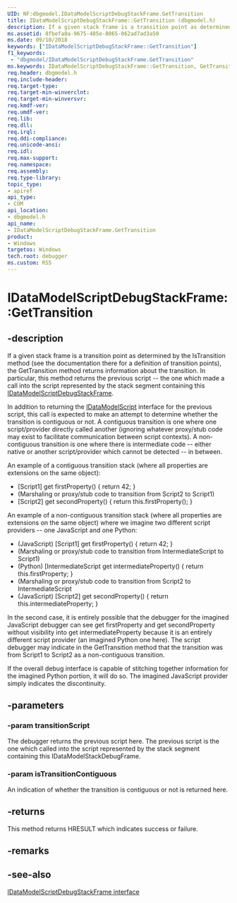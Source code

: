 ```yaml
---
UID: NF:dbgmodel.IDataModelScriptDebugStackFrame.GetTransition
title: IDataModelScriptDebugStackFrame::GetTransition (dbgmodel.h)
description: If a given stack frame is a transition point as determined by the IsTransition method, the GetTransition method returns information about the transition. 
ms.assetid: 8fbefa8a-9675-485e-8065-062ad7ad3a50
ms.date: 09/10/2018
keywords: ["IDataModelScriptDebugStackFrame::GetTransition"]
f1_keywords:
 - "dbgmodel/IDataModelScriptDebugStackFrame.GetTransition"
ms.keywords: IDataModelScriptDebugStackFrame::GetTransition, GetTransition, IDataModelScriptDebugStackFrame.GetTransition, IDataModelScriptDebugStackFrame::GetTransition, IDataModelScriptDebugStackFrame.GetTransition
req.header: dbgmodel.h
req.include-header:
req.target-type:
req.target-min-winverclnt:
req.target-min-winversvr:
req.kmdf-ver:
req.umdf-ver:
req.lib:
req.dll:
req.irql: 
req.ddi-compliance:
req.unicode-ansi:
req.idl:
req.max-support:
req.namespace:
req.assembly:
req.type-library: 
topic_type: 
- apiref
api_type: 
- COM
api_location: 
- dbgmodel.h
api_name: 
- IDataModelScriptDebugStackFrame.GetTransition
product:
- Windows
targetos: Windows
tech.root: debugger
ms.custom: RS5
---
```


# IDataModelScriptDebugStackFrame::GetTransition


## -description

If a given stack frame is a transition point as determined by the IsTransition method (see the documentation there for a definition of transition points), the GetTransition method returns information about the transition. In particular, this method returns the previous script -- the one which made a call into the script represented by the stack segment containing this [IDataModelScriptDebugStackFrame](nn-dbgmodel-idatamodelscriptdebugstackframe.md). 

In addition to returning the [IDataModelScript](nn-dbgmodel-idatamodelscript.md) interface for the previous script, this call is expected to make an attempt to determine whether the transition is contiguous or not. A contiguous transition is one where one script/provider directly called another (ignoring whatever proxy/stub code may exist to facilitate communication between script contexts). A non-contiguous transition is one where there is intermediate code -- either native or another script/provider which cannot be detected -- in between. 

An example of a contiguous transition stack (where all properties are extensions on the same object): 
- [Script1] get firstProperty() { return 42; }
- (Marshaling or proxy/stub code to transition from Script2 to Script1)
- [Script2] get secondProperty() { return this.firstProperty(); }

An example of a non-contiguous transition stack (where all properties are extensions on the same object) where we imagine two different script providers -- one JavaScript and one Python: 
- (JavaScript) [Script1] get firstProperty() { return 42; }
- (Marshaling or proxy/stub code to transition from IntermediateScript to Script1)
- (Python) [IntermediateScript get intermediateProperty() { return this.firstProperty; }
- (Marshaling or proxy/stub code to transition from Script2 to IntermediateScript
- (JavaScript) [Script2] get secondProperty() { return this.intermediateProperty; }

In the second case, it is entirely possible that the debugger for the imagined JavaScript debugger can see get firstProperty and get secondProperty without visibility into get intermediateProperty because it is an entirely different script provider (an imagined Python one here). The script debugger may indicate in the GetTransition method that the transition was from Script1 to Script2 as a non-contiguous transition. 

If the overall debug interface is capable of stitching together information for the imagined Python portion, it will do so. The imagined JavaScript provider simply indicates the discontinuity. 


## -parameters

### -param transitionScript
The debugger returns the previous script here. The previous script is the one which called into the script represented by the stack segment containing this IDataModelStackDebugFrame.


### -param isTransitionContiguous
An indication of whether the transition is contiguous or not is returned here.


## -returns
This method returns HRESULT which indicates success or failure.
## -remarks

## -see-also

[IDataModelScriptDebugStackFrame interface](nn-dbgmodel-idatamodelscriptdebugstackframe.md)
